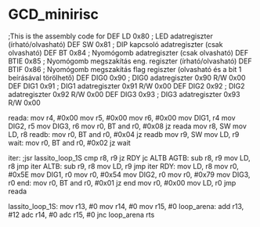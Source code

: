 # GCD_minirisc
;This is the assembly code for 
DEF LD   0x80                ; LED adatregiszter                    (írható/olvasható)
DEF SW   0x81                ; DIP kapcsoló adatregiszter           (csak olvasható)
DEF BT   0x84                ; Nyomógomb adatregiszter              (csak olvasható)
DEF BTIE 0x85                ; Nyomógomb megszakítás eng. regiszter (írható/olvasható)
DEF BTIF 0x86                ; Nyomógomb megszakítás flag regiszter (olvasható és a bit 1 beírásával törölhető)
DEF DIG0 0x90                ; DIG0 adatregiszter 0x90 R/W 0x00
DEF DIG1 0x91                ; DIG1 adatregiszter 0x91 R/W 0x00
DEF DIG2 0x92                ; DIG2 adatregiszter 0x92 R/W 0x00
DEF DIG3 0x93                ; DIG3 adatregiszter 0x93 R/W 0x00



reada:
    mov r4, #0x00
    mov r5, #0x00
    mov r6, #0x00
    mov DIG1, r4 
    mov DIG2, r5
    mov DIG3, r6
    mov r0, BT
    and r0, #0x08
    jz reada
    mov r8, SW
    mov LD, r8
readb:
    mov r0, BT
    and r0, #0x04
    jz readb
    mov r9, SW
    mov LD, r9
wait:
    mov r0, BT
    and r0, #0x02
    jz wait



iter:
    ;jsr lassito_loop_1S
    cmp r8, r9
    jz RDY
    jc ALTB
AGTB:
    sub r8, r9
    mov LD, r8
    jmp iter
ALTB:
    sub r9, r8
    mov LD, r9
    jmp iter
RDY:
    mov LD, r8
    mov r0, #0x5E
    mov DIG1, r0 
    mov r0, #0x54
    mov DIG2, r0
    mov r0, #0x79 
    mov DIG3, r0
    end:
    mov r0, BT
    and r0, #0x01
    jz end 
    mov r0, #0x00
    mov LD, r0
    jmp reada
    
lassito_loop_1S:
    mov r13, #0
    mov r14, #0
    mov r15, #0
loop_arena:
    add r13, #12
    adc r14, #0
    adc r15, #0
    jnc loop_arena
    rts

    
